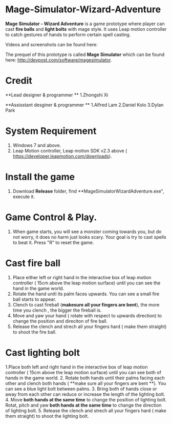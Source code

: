 # Mage-Simulator-Wizard-Adventure

**Mage Simulator - Wizard Adventure** is a game prototype where player can cast **fire balls** and **light bolts** with mage style. It uses Leap motion controller to catch gestures of hands to perform certain spell casting.

Videos and screenshots can be found here:

The prequel of this prototype is called **Mage Simulator** which can be found here: http://devpost.com/software/magesimulator.

# Credit

**Lead designer & programmer **
1.Zhongshi Xi

**Assisstant desginer & programmer **
1.Alfred Lam
2.Daniel Kolo
3.Dylan Park

# System Requirement
1. Windows 7 and above.
2. Leap Motion controller, Leap motion SDK v2.3 above ( https://developer.leapmotion.com/downloads).

# Install the game
1. Download **Release** folder, find **MageSimulatorWizardAdventure.exe", execute it.


# Game Control & Play.
1. When game starts, you will see a monster coming towards you, but do not worry, it does no harm just looks scary.
Your goal is try to cast spells to beat it. Press "R" to reset the game.

# Cast fire ball
1. Place either left or right hand in the interactive box of leap motion controller ( 15cm above the leap motion surface) until you can 
see the hand in the game world.
2. Rotate the hand unitl its palm faces upwards. You can see a small fire ball starts to appear.
3. Clench to cast fireball (**makesure all your fingers are bent**), the more time you clench , the bigger the fireball is.
4. Move and yaw your hand ( rotate with respect to upwards direction) to change the position and direciton of fire ball.
5. Release the clench and strech all your fingers hard ( make them straight) to shoot the fire ball.

# Cast lighting bolt
1.Place both left and right hand in the interactive box of leap motion controller ( 15cm above the leap motion surface) until you can 
see both of hands in the game world.
2. Rotate both hands until their palms facing each other and clench both hands ( **make sure all your fingers are bent **). You can see a blue light bolt between palms.
3. Bring both of hands close or away from each other can reduce or increase the length of the lighting bolt.
4. Move **both hands at the same time** to change the position of lighting bolt. Rotat, pitch and yaw **both hands at the same time** to change the direction of lighting bolt.
5. Release the clench and strech all your fingers hard ( make them straight) to shoot the lighting bolt.
